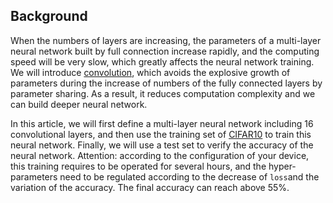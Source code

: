 ﻿## Background

When the numbers of layers are increasing, the parameters of a multi-layer neural network built by full connection increase rapidly, and the computing speed will be very slow, which greatly affects the neural network training. We will introduce [convolution](https://zh.wikipedia.org/zh/convolution), which avoids the explosive growth of parameters during the increase of numbers of the fully connected layers by parameter sharing. As a result, it reduces computation complexity and we can build deeper neural network.

In this article, we will first define a multi-layer neural network including 16 convolutional layers, and then use the training set of [CIFAR10](https://www.cs.toronto.edu/~kriz/cifar.html) to train this neural network. Finally, we will use a test set to verify the accuracy of the neural network. Attention: according to the configuration of your device, this training requires to be operated for several hours, and the hyper-parameters need to be regulated according to the decrease of `loss`and the variation of the accuracy. The final accuracy can reach above 55%.
